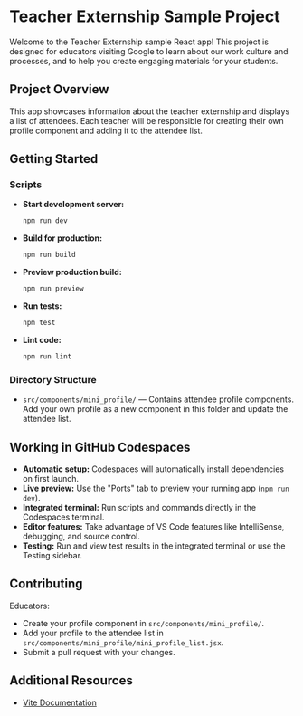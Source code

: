 # Teacher Externship Sample Project

Welcome to the Teacher Externship sample React app! This project is designed for educators visiting Google to learn about our work culture and processes, and to help you create engaging materials for your students.

## Project Overview

This app showcases information about the teacher externship and displays a list of attendees. Each teacher will be responsible for creating their own profile component and adding it to the attendee list.

## Getting Started

### Scripts

- **Start development server:**  
  ```bash
  npm run dev
  ```
- **Build for production:**  
  ```bash
  npm run build
  ```
- **Preview production build:**  
  ```bash
  npm run preview
  ```
- **Run tests:**  
  ```bash
  npm test
  ```
- **Lint code:**  
  ```bash
  npm run lint
  ```

### Directory Structure

- `src/components/mini_profile/` — Contains attendee profile components.  
  Add your own profile as a new component in this folder and update the attendee list.

## Working in GitHub Codespaces

- **Automatic setup:** Codespaces will automatically install dependencies on first launch.
- **Live preview:** Use the "Ports" tab to preview your running app (`npm run dev`).
- **Integrated terminal:** Run scripts and commands directly in the Codespaces terminal.
- **Editor features:** Take advantage of VS Code features like IntelliSense, debugging, and source control.
- **Testing:** Run and view test results in the integrated terminal or use the Testing sidebar.

## Contributing

Educators:  
- Create your profile component in `src/components/mini_profile/`.
- Add your profile to the attendee list in `src/components/mini_profile/mini_profile_list.jsx`.
- Submit a pull request with your changes.

## Additional Resources

- [Vite Documentation](https://vitejs.dev/)